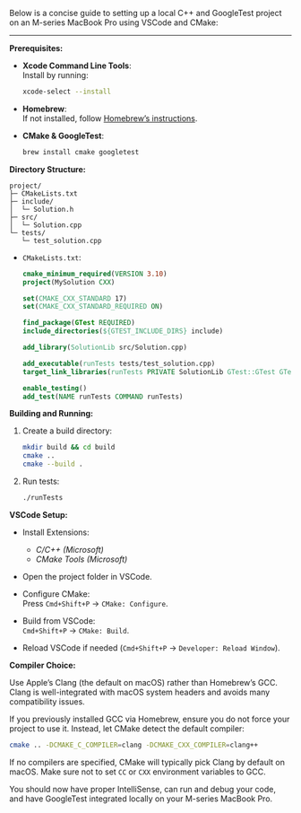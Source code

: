 Below is a concise guide to setting up a local C++ and GoogleTest project on an M-series MacBook Pro using VSCode and CMake:

---

**Prerequisites:**
- **Xcode Command Line Tools**:  
  Install by running:
  ```bash
  xcode-select --install
  ```
- **Homebrew**:  
  If not installed, follow [Homebrew’s instructions](https://brew.sh).

- **CMake & GoogleTest**:  
  ```bash
  brew install cmake googletest
  ```

**Directory Structure:**
```
project/
├─ CMakeLists.txt
├─ include/
│  └─ Solution.h
├─ src/
│  └─ Solution.cpp
└─ tests/
   └─ test_solution.cpp
```

- `CMakeLists.txt`:
  ```cmake
  cmake_minimum_required(VERSION 3.10)
  project(MySolution CXX)

  set(CMAKE_CXX_STANDARD 17)
  set(CMAKE_CXX_STANDARD_REQUIRED ON)

  find_package(GTest REQUIRED)
  include_directories(${GTEST_INCLUDE_DIRS} include)

  add_library(SolutionLib src/Solution.cpp)

  add_executable(runTests tests/test_solution.cpp)
  target_link_libraries(runTests PRIVATE SolutionLib GTest::GTest GTest::Main)

  enable_testing()
  add_test(NAME runTests COMMAND runTests)
  ```

**Building and Running:**
1. Create a build directory:
   ```bash
   mkdir build && cd build
   cmake ..
   cmake --build .
   ```
   
2. Run tests:
   ```bash
   ./runTests
   ```

**VSCode Setup:**
- Install Extensions:  
  - *C/C++ (Microsoft)*  
  - *CMake Tools (Microsoft)*  

- Open the project folder in VSCode.
- Configure CMake:  
  Press `Cmd+Shift+P` → `CMake: Configure`.
- Build from VSCode:  
  `Cmd+Shift+P` → `CMake: Build`.
- Reload VSCode if needed (`Cmd+Shift+P` → `Developer: Reload Window`).


**Compiler Choice:**

Use Apple’s Clang (the default on macOS) rather than Homebrew’s GCC. Clang is well-integrated with macOS system headers and avoids many compatibility issues.

If you previously installed GCC via Homebrew, ensure you do not force your project to use it. Instead, let CMake detect the default compiler:

```bash
cmake .. -DCMAKE_C_COMPILER=clang -DCMAKE_CXX_COMPILER=clang++
```

If no compilers are specified, CMake will typically pick Clang by default on macOS. Make sure not to set `CC` or `CXX` environment variables to GCC.

You should now have proper IntelliSense, can run and debug your code, and have GoogleTest integrated locally on your M-series MacBook Pro.